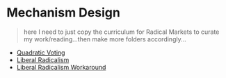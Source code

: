 # Mechanism Design

> here I need to just copy the curriculum for Radical Markets to curate my work/reading...then make more folders accordingly...

* [Quadratic Voting](./QuadraticVoting.md)
* [Liberal Radicalism](./LiberalRadicalism.md)
* [Liberal Radicalism Workaround](./LibRadWorkAround.md)